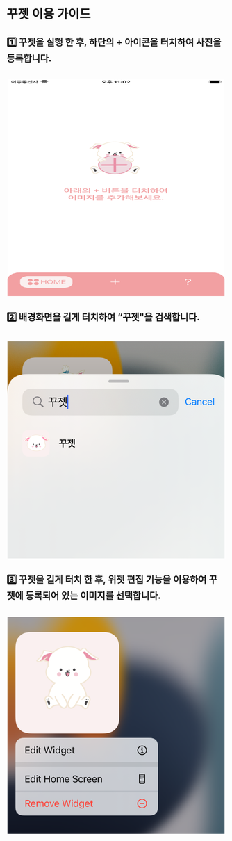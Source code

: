 # 꾸젯 이용 가이드

## 1️⃣  꾸젯을 실행 한 후, 하단의 + 아이콘을 터치하여 사진을 등록합니다.
<p align="center">
  <br>
  <img src="1.png" width="500" height="500">
  <br>
</p>

## 2️⃣ 배경화면을 길게 터치하여 “꾸젯"을 검색합니다.
<p align="center">
  <br>
  <img src="2.png" width="500" height="500">
  <br>
</p>

## 3️⃣ 꾸젯을 길게 터치 한 후, 위젯 편집 기능을 이용하여 꾸젯에 등록되어 있는 이미지를 선택합니다.
<p align="center">
  <br>
  <img src="3.png" width="500" height="500">
  <br>
</p>
